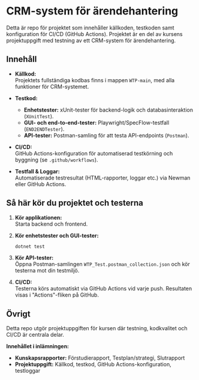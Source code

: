 # CRM-system för ärendehantering

Detta är repo för projektet som innehåller källkoden, testkoden samt konfiguration för CI/CD (GitHub Actions). Projektet är en del av kursens projektuppgift med testning av ett CRM-system för ärendehantering.

## Innehåll

- **Källkod:**  
  Projektets fullständiga kodbas finns i mappen `WTP-main`, med alla funktioner för CRM-systemet.

- **Testkod:**  
  - **Enhetstester:** xUnit-tester för backend-logik och databasinteraktion (`XUnitTest`).  
  - **GUI- och end-to-end-tester:** Playwright/SpecFlow-testfall (`END2ENDTester`).  
  - **API-tester:** Postman-samling för att testa API-endpoints (`Postman`).

- **CI/CD:**  
  GitHub Actions-konfiguration för automatiserad testkörning och byggning (se `.github/workflows`).

- **Testfall & Loggar:**  
  Automatiserade testresultat (HTML-rapporter, loggar etc.) via Newman eller GitHub Actions.

## Så här kör du projektet och testerna

1. **Kör applikationen:**  
   Starta backend och frontend.

2. **Kör enhetstester och GUI-tester:**    
   ```bash
   dotnet test
   ```

3. **Kör API-tester:**  
   Öppna Postman-samlingen `WTP_Test.postman_collection.json` och kör testerna mot din testmiljö.

4. **CI/CD:**  
   Testerna körs automatiskt via GitHub Actions vid varje push. Resultaten visas i "Actions"-fliken på GitHub.

## Övrigt

Detta repo utgör projektuppgiften för kursen där testning, kodkvalitet och CI/CD är centrala delar.

**Innehållet i inlämningen:**
- **Kunskapsrapporter:** Förstudierapport, Testplan/strategi, Slutrapport  
- **Projektuppgift:** Källkod, testkod, GitHub Actions-konfiguration, testloggar
